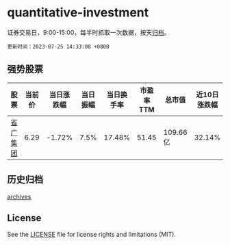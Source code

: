 # quantitative-investment

证券交易日，9:00-15:00，每半时抓取一次数据，按天[归档](archives)。

`更新时间：2023-07-25 14:33:08 +0800`

## 强势股票

|股票|当前价|当日涨跌幅|当日振幅|当日换手率|市盈率TTM|总市值|近10日涨跌幅|
|----|----|----|----|----|----|----|----|
|[省广集团](https://xueqiu.com/S/SZ002400)|6.29|-1.72%|7.5%|17.48%|51.45|109.66亿|32.14%|

## 历史归档

[archives](archives)

## License

See the [LICENSE](LICENSE) file for license rights and limitations (MIT).
